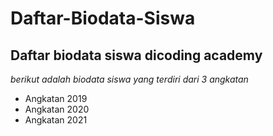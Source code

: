 Daftar-Biodata-Siswa
==
Daftar biodata siswa dicoding academy
--
*berikut adalah biodata siswa yang terdiri dari 3 angkatan*
- Angkatan 2019
- Angkatan 2020
- Angkatan 2021
